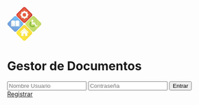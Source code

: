 <!DOCTYPE html>
<html>
<head>
	<title>Login</title>
	<link rel="stylesheet" type="text/css" href="css/login.css">
	 <meta charset="utf-8">
    <meta name="viewport" content="width=device-width, initial-scale=1, shrink-to-fit=no">
    <link rel="stylesheet" type="text/css" href="librerias/bootstrap4/bootstrap.min.css">
</head>
<body>
	<div class="wrapper fadeInDown">
  <div id="formContent">
    <div class="fadeIn first">
      <p></p>
      <img src="img/logoc.jpg" class="img-thumbnail" width="80px" id="icon" alt="User Icon" />
      <h1>Gestor de Documentos</h1>
    </div>
    <form method="post" id="frmLogin" onsubmit="return logear()">
      <input type="text" id="login" class="fadeIn second" name="login" placeholder="Nombre Usuario" required="">
      <input type="password" id="password" class="fadeIn third" name="password" placeholder="Contraseña" required="">
      <input type="submit" class="fadeIn fourth" value="Entrar">
    </form>
    <div id="formFooter">
      <a class="underlineHover" href="./registro.php">Registrar</a>
    </div>
  </div>
</div>
<script src="librerias/jquery-3.4.1.min.js"></script>
<script src="librerias/sweetalert.min.js"></script>
 <script type="text/javascript">
   function logear(){
        $.ajax({
            type:"POST",
            data:$('#frmLogin').serialize(),
            url:"procesos/usuario/login/login.php",
            success:function(respuesta) {             
                respuesta = respuesta.trim();
                if (respuesta == 1) {
                    window.location = "vistas/inicio.php";
                } else {
                    swal(":(", "Fallo al entrar!", "error");
                }
            }
        });
        return false;
   }
 </script>
</body>
</html>